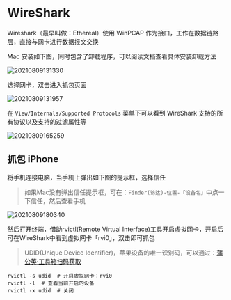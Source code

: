 # WireShark

Wireshark（最早叫做：Ethereal）使用 WinPCAP 作为接口，工作在数据链路层，直接与网卡进行数据报文交换

Mac 安装如下图，同时包含了卸载程序，可以阅读文档查看具体安装卸载方法

![20210809131330](https://image.zuoright.com/20210809131330.png)

选择网卡，双击进入抓包页面

![20210809131957](https://image.zuoright.com/20210809131957.png)

在 `View/Internals/Supported Protocols` 菜单下可以看到 WireShark 支持的所有协议以及支持的过滤属性等

![20210809165259](https://image.zuoright.com/20210809165259.png)

## 抓包 iPhone

将手机连接电脑，当手机上弹出如下图的提示框，选择信任

> 如果Mac没有弹出信任提示框，可在：`Finder(访达)-位置-「设备名」`中点一下信任，然后查看手机

![20210809180340](https://image.zuoright.com/20210809180340.png)

然后打开终端，借助rvictl(Remote Virtual Interface)工具开启虚拟网卡，开启后可在WireShark中看到虚拟网卡「rvi0」，双击即可抓包

> UDID(Unique Device Identifier)，苹果设备的唯一识别码，可以通过：[蒲公英·工具箱扫码获取](https://www.pgyer.com/tools/udid)

```shell
rvictl -s udid  # 开启虚拟网卡：rvi0
rvictl -l  # 查看当前开启的设备
rvictl -x udid  # 关闭
```
